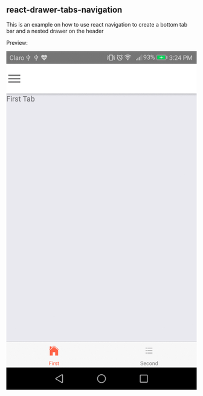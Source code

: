 ## react-drawer-tabs-navigation
This is an example on how to use react navigation to create a bottom tab bar and a nested drawer on the header

Preview:

![Example](https://github.com/YanNerio/react-drawer-tabs-navigation/blob/master/screenshots/example.gif)

